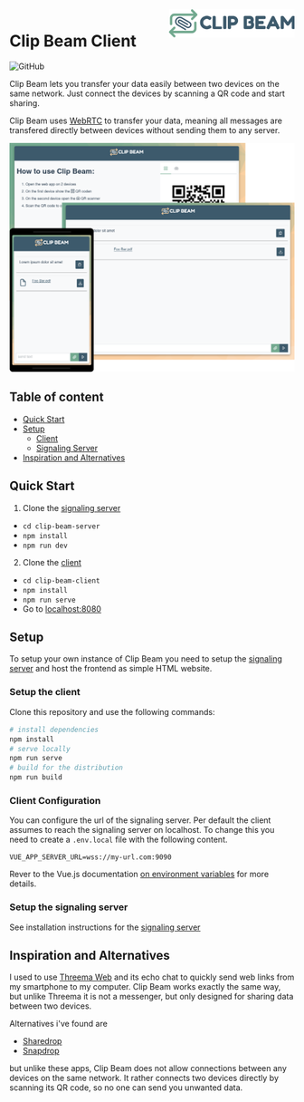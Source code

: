 <img src="https://raw.githubusercontent.com/schlangguru/clip-beam-client/master/public/img/logo.svg" alt="clip-beam logo" title="Clip Beam" align="right" height="50" />

# Clip Beam Client

![GitHub](https://img.shields.io/github/license/schlangguru/clip-beam-client)

Clip Beam lets you transfer your data easily between two devices on the same network. Just connect the devices by scanning a QR code and start sharing.

Clip Beam uses [WebRTC](https://webrtc.org/) to transfer your data, meaning all messages are transfered directly between devices without sending them to any server.

![Clip Beam](https://raw.githubusercontent.com/schlangguru/clip-beam-client/master/assets/demo.png)

## Table of content

- [Quick Start](#quick-setup)
- [Setup](#setup)
  - [Client](#setup-the-client)
  - [Signaling Server](#setup-the-signaling-server)
- [Inspiration and Alternatives](#inspiration-and-alternatives)

## Quick Start

1. Clone the [signaling server](https://github.com/schlangguru/clip-beam-server)

- `cd clip-beam-server`
- `npm install`
- `npm run dev`

2. Clone the [client](https://github.com/schlangguru/clip-beam-client)

- `cd clip-beam-client`
- `npm install`
- `npm run serve`
- Go to [localhost:8080](localhost:8080)

## Setup

To setup your own instance of Clip Beam you need to setup the [signaling server](https://github.com/schlangguru/clip-beam-server) and host the frontend as simple HTML website.

### Setup the client

Clone this repository and use the following commands:

```bash
# install dependencies
npm install
# serve locally
npm run serve
# build for the distribution
npm run build
```

### Client Configuration

You can configure the url of the signaling server. Per default the client assumes to reach the signaling server on localhost. To change this you need to create a `.env.local` file with the following content.

```
VUE_APP_SERVER_URL=wss://my-url.com:9090
```

Rever to the Vue.js documentation [on environment variables](https://cli.vuejs.org/guide/mode-and-env.html#environment-variables) for more details.

### Setup the signaling server

See installation instructions for the [signaling server](https://github.com/schlangguru/clip-beam-server)

## Inspiration and Alternatives

I used to use [Threema Web](https://github.com/threema-ch/threema-web) and its echo chat to quickly send web links from my smartphone to my computer. Clip Beam works exactly the same way, but unlike Threema it is not a messenger, but only designed for sharing data between two devices.

Alternatives i've found are

- [Sharedrop](https://github.com/RobinLinus/snapdrop)
- [Snapdrop](https://github.com/RobinLinus/snapdrop)

but unlike these apps, Clip Beam does not allow connections between any devices on the same network. It rather connects two devices directly by scanning its QR code, so no one can send you unwanted data.
